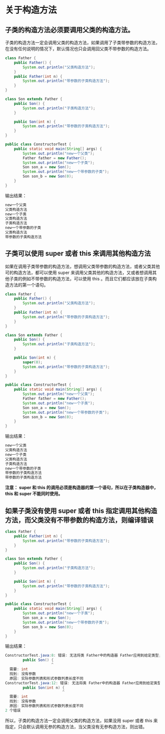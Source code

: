 # 关于构造方法

## 子类的构造方法必须要调用父类的构造方法。

子类的构造方法一定会调用父类的构造方法，如果调用了子类带参数的构造方法，在没有任何说明的情况下，默认情况也只会调用回父类不带参数的构造方法。

```java
class Father {
	public Father() {
		System.out.println("父类构造方法");
	}
	public Father(int n) {
		System.out.println("带参数的子类构造方法");
	}
}

class Son extends Father {
	public Son() {
		System.out.println("子类构造方法");
	}

	public Son(int n) {
		System.out.println("带参数的子类构造方法");
	}
}

public class ConstructorTest {
	public static void main(String[] args) {
		System.out.println("new一个父类");
		Father father = new Father();
		System.out.println("new一个子类");
		Son son_a = new Son();
		System.out.println("new一个带参数的子类");
		Son son_b = new Son(0);
	}
}
```

输出结果：

```java
new一个父类
父类构造方法
new一个子类
父类构造方法
子类构造方法
new一个带参数的子类
父类构造方法
带参数的子类构造方法
```

## 子类可以使用 super 或者 this 来调用其他构造方法

如果在调用子类带参数的构造方法，想调用父类带参数的构造方法，或者父类其他 可的构造方法，都可以使用 super 来调用父类其他的构造方法，又或者想调用其他子类的例如不带参数的构造方法，可以使用 this 。而且它们都应该放在子类构造方法的第一个语句。

```java
class Father {
	public Father() {
		System.out.println("父类构造方法");
	}
	public Father(int n) {
		System.out.println("带参数的子类构造方法");
	}
}

class Son extends Father {
	public Son() {
		System.out.println("子类构造方法");
	}

	public Son(int n) {
		super(0);
		System.out.println("带参数的子类构造方法");
	}
}

public class ConstructorTest {
	public static void main(String[] args) {
		System.out.println("new一个父类");
		Father father = new Father();
		System.out.println("new一个子类");
		Son son_a = new Son();
		System.out.println("new一个带参数的子类");
		Son son_b = new Son(0);
	}
}
```

输出结果：

```java
new一个父类
父类构造方法
new一个子类
父类构造方法
子类构造方法
new一个带参数的子类
带参数的子类构造方法
带参数的子类构造方法
```

**注意： super 和 this 的调用必须是构造器的第一个语句，所以在子类构造器中， this 和 super 不能同时使用。**

## 如果子类没有使用 super 或者 this 指定调用其他构造方法，而父类没有不带参数的构造方法，则编译错误

```java
class Father {
	public Father(int n) {
		System.out.println("带参数的子类构造方法");
	}
}

class Son extends Father {
	public Son() {
		System.out.println("子类构造方法");
	}

	public Son(int n) {
		System.out.println("带参数的子类构造方法");
	}
}

public class ConstructorTest {
	public static void main(String[] args) {
		System.out.println("new一个子类");
		Son son_a = new Son();
		System.out.println("new一个带参数的子类");
		Son son_b = new Son(0);
	}
}
```

输出结果：

```java
ConstructorTest.java:8: 错误: 无法将类 Father中的构造器 Father应用到给定类型;
        public Son() {
                     ^
  需要: int
  找到: 没有参数
  原因: 实际参数列表和形式参数列表长度不同
ConstructorTest.java:12: 错误: 无法将类 Father中的构造器 Father应用到给定类型;
        public Son(int n) {
                          ^
  需要: int
  找到: 没有参数
  原因: 实际参数列表和形式参数列表长度不同
2 个错误
```

所以，子类的构造方法一定会调用父类的构造方法，如果没用 super 或者 this 来指定，只会默认调用无参的构造方法，当父类没有无参构造方法，则出错。

